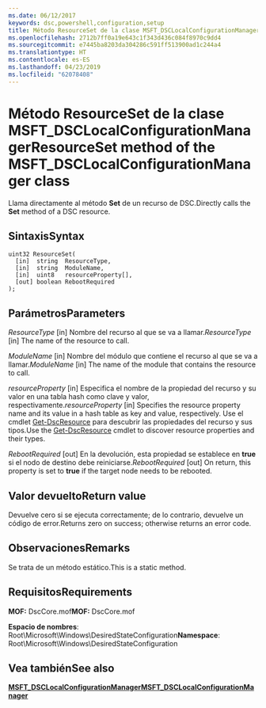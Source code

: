 ```yaml
---
ms.date: 06/12/2017
keywords: dsc,powershell,configuration,setup
title: Método ResourceSet de la clase MSFT_DSCLocalConfigurationManager
ms.openlocfilehash: 2712b7ff0a19e643c1f343d436c084f8970c9dd4
ms.sourcegitcommit: e7445ba8203da304286c591ff513900ad1c244a4
ms.translationtype: HT
ms.contentlocale: es-ES
ms.lasthandoff: 04/23/2019
ms.locfileid: "62078408"
---
```

# <a name="resourceset-method-of-the-msftdsclocalconfigurationmanager-class"></a><span data-ttu-id="54a7b-103">Método ResourceSet de la clase MSFT_DSCLocalConfigurationManager</span><span class="sxs-lookup"><span data-stu-id="54a7b-103">ResourceSet method of the MSFT_DSCLocalConfigurationManager class</span></span>

<span data-ttu-id="54a7b-104">Llama directamente al método **Set** de un recurso de DSC.</span><span class="sxs-lookup"><span data-stu-id="54a7b-104">Directly calls the **Set** method of a DSC resource.</span></span>

## <a name="syntax"></a><span data-ttu-id="54a7b-105">Sintaxis</span><span class="sxs-lookup"><span data-stu-id="54a7b-105">Syntax</span></span>

```mof
uint32 ResourceSet(
  [in]  string  ResourceType,
  [in]  string  ModuleName,
  [in]  uint8   resourceProperty[],
  [out] boolean RebootRequired
);
```

## <a name="parameters"></a><span data-ttu-id="54a7b-106">Parámetros</span><span class="sxs-lookup"><span data-stu-id="54a7b-106">Parameters</span></span>

<span data-ttu-id="54a7b-107">*ResourceType* \[in\] Nombre del recurso al que se va a llamar.</span><span class="sxs-lookup"><span data-stu-id="54a7b-107">*ResourceType* \[in\] The name of the resource to call.</span></span>

<span data-ttu-id="54a7b-108">*ModuleName* \[in\] Nombre del módulo que contiene el recurso al que se va a llamar.</span><span class="sxs-lookup"><span data-stu-id="54a7b-108">*ModuleName* \[in\] The name of the module that contains the resource to call.</span></span>

<span data-ttu-id="54a7b-109">*resourceProperty* \[in\] Especifica el nombre de la propiedad del recurso y su valor en una tabla hash como clave y valor, respectivamente.</span><span class="sxs-lookup"><span data-stu-id="54a7b-109">*resourceProperty* \[in\] Specifies the resource property name and its value in a hash table as key and value, respectively.</span></span> <span data-ttu-id="54a7b-110">Use el cmdlet [Get-DscResource](/powershell/module/PSDesiredStateConfiguration/Get-DscResource) para descubrir las propiedades del recurso y sus tipos.</span><span class="sxs-lookup"><span data-stu-id="54a7b-110">Use the [Get-DscResource](/powershell/module/PSDesiredStateConfiguration/Get-DscResource) cmdlet to discover resource properties and their types.</span></span>

<span data-ttu-id="54a7b-111">*RebootRequired* \[out\] En la devolución, esta propiedad se establece en **true** si el nodo de destino debe reiniciarse.</span><span class="sxs-lookup"><span data-stu-id="54a7b-111">*RebootRequired* \[out\] On return, this property is set to **true** if the target node needs to be rebooted.</span></span>

## <a name="return-value"></a><span data-ttu-id="54a7b-112">Valor devuelto</span><span class="sxs-lookup"><span data-stu-id="54a7b-112">Return value</span></span>

<span data-ttu-id="54a7b-113">Devuelve cero si se ejecuta correctamente; de lo contrario, devuelve un código de error.</span><span class="sxs-lookup"><span data-stu-id="54a7b-113">Returns zero on success; otherwise returns an error code.</span></span>

## <a name="remarks"></a><span data-ttu-id="54a7b-114">Observaciones</span><span class="sxs-lookup"><span data-stu-id="54a7b-114">Remarks</span></span>

<span data-ttu-id="54a7b-115">Se trata de un método estático.</span><span class="sxs-lookup"><span data-stu-id="54a7b-115">This is a static method.</span></span>

## <a name="requirements"></a><span data-ttu-id="54a7b-116">Requisitos</span><span class="sxs-lookup"><span data-stu-id="54a7b-116">Requirements</span></span>

<span data-ttu-id="54a7b-117">**MOF:** DscCore.mof</span><span class="sxs-lookup"><span data-stu-id="54a7b-117">**MOF:** DscCore.mof</span></span>

<span data-ttu-id="54a7b-118">**Espacio de nombres**: Root\Microsoft\Windows\DesiredStateConfiguration</span><span class="sxs-lookup"><span data-stu-id="54a7b-118">**Namespace**: Root\Microsoft\Windows\DesiredStateConfiguration</span></span>

## <a name="see-also"></a><span data-ttu-id="54a7b-119">Vea también</span><span class="sxs-lookup"><span data-stu-id="54a7b-119">See also</span></span>

[<span data-ttu-id="54a7b-120">**MSFT_DSCLocalConfigurationManager**</span><span class="sxs-lookup"><span data-stu-id="54a7b-120">**MSFT_DSCLocalConfigurationManager**</span></span>](msft-dsclocalconfigurationmanager.md)